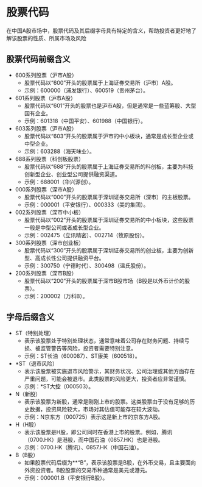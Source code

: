 # 股票代码

在中国A股市场中，股票代码及其后缀字母具有特定的含义，帮助投资者更好地了解该股票的性质、所属市场及风险


## 股票代码前缀含义
- 600系列股票（沪市A股）
    - 股票代码以“600”开头的股票属于上海证券交易所（沪市）A股。
    - 示例：600000（浦发银行）、600519（贵州茅台）。
- 601系列股票（沪市A股）
    - 股票代码以“601”开头的股票也是沪市A股，但是通常是一些蓝筹股、大型国有企业。
    - 示例：601318（中国平安）、601988（中国银行）。
- 603系列股票（沪市A股）
    - 股票代码以“603”开头的股票属于沪市的中小板块，通常是成长型企业或中型企业。
    - 示例：603288（海天味业）。
- 688系列股票（科创板股票）
    - 股票代码以“688”开头的股票属于上海证券交易所的科创板，主要为科技创新型企业、创业型公司提供融资渠道。
    - 示例：688001（华兴源创）。
- 000系列股票（深市A股）
    - 股票代码以“000”开头的股票属于深圳证券交易所（深市）的主板股票。
    - 示例：000001（平安银行）、000333（美的集团）。
- 002系列股票（深市中小板）
    - 股票代码以“002”开头的股票属于深圳证券交易所的中小板块，这些股票一般是中型公司或者成长型企业。
    - 示例：002475（立讯精密）、002714（牧原股份）。
- 300系列股票（深市创业板）
    - 股票代码以“300”开头的股票属于深圳证券交易所的创业板，主要为创新型、高成长性公司提供融资平台。
    - 示例：300750（宁德时代）、300498（温氏股份）。
- 200系列股票（深市B股）
    - 股票代码以“200”开头的股票属于深市B股市场（B股是以外币计价的股票）。
    - 示例：200002（万科B）。
   

## 字母后缀含义
- ST（特别处理）
    - 表示该股票处于特别处理状态，通常意味着公司存在财务问题、持续亏损、被监管警告等风险，投资者需要特别注意。
    - 示例：ST长油（600087）、ST康美（600518）。
- *ST（退市风险）
    - 表示该股票被实施退市风险警示，其财务状况、公司治理或其他方面存在严重问题，可能会被退市。此类股票的风险更大，投资者应非常谨慎。
    - 示例：*ST大控（000503）。
- N（新股）
    - 表示该股票为新股，通常是刚刚上市的股票。这类股票由于没有足够的历史数据，投资风险较大，市场对其估值可能存在较大波动。
    - 示例：N京东方（000725）表示这是新上市的京东方A股。
- H（H股）
    - 表示该股票是H股，即公司同时在香港上市的股票。例如，腾讯（0700.HK）是港股，而中国石油（0857.HK）也是港股。
    - 示例：0700.HK（腾讯）、0857.HK（中国石油）。
- B（B股）
    - 如果股票代码后缀为**“B”，表示该股票是B股，在外币交易，且主要面向外资投资者。B股股票的交易币种通常是美元或港元。
    - 示例：000001.B（平安银行B股）。
    